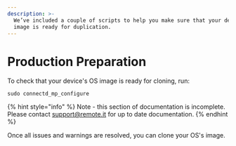 ```yaml
---
description: >-
  We’ve included a couple of scripts to help you make sure that your device’s OS
  image is ready for duplication.
---
```


# Production Preparation

To check that your device's OS image is ready for cloning, run:

```text
sudo connectd_mp_configure
```

{% hint style="info" %}
Note - this section of documentation is incomplete.  Please contact support@remote.it for up to date documentation.
{% endhint %}

Once all issues and warnings are resolved, you can clone your OS's image.

